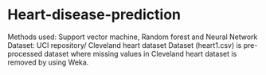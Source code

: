 # Heart-disease-prediction
Methods used: Support vector machine, Random forest and Neural Network
Dataset: UCI repository/ Cleveland heart dataset
Dataset (heart1.csv) is pre-processed dataset where missing values in Cleveland heart dataset is removed by using Weka. 

